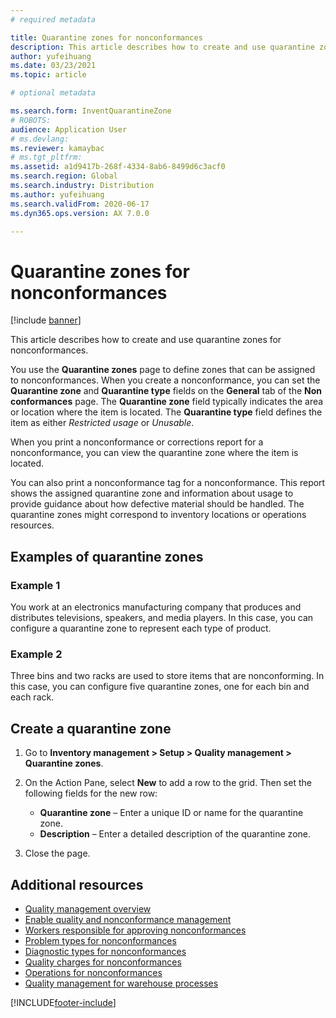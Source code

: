 ```yaml
---
# required metadata

title: Quarantine zones for nonconformances
description: This article describes how to create and use quarantine zones for nonconformances.
author: yufeihuang
ms.date: 03/23/2021
ms.topic: article

# optional metadata

ms.search.form: InventQuarantineZone
# ROBOTS:
audience: Application User
# ms.devlang:
ms.reviewer: kamaybac
# ms.tgt_pltfrm:
ms.assetid: a1d9417b-268f-4334-8ab6-8499d6c3acf0
ms.search.region: Global
ms.search.industry: Distribution
ms.author: yufeihuang
ms.search.validFrom: 2020-06-17
ms.dyn365.ops.version: AX 7.0.0

---
```


# Quarantine zones for nonconformances

[!include [banner](../includes/banner.md)]

This article describes how to create and use quarantine zones for nonconformances.

You use the **Quarantine zones** page to define zones that can be assigned to nonconformances. When you create a nonconformance, you can set the **Quarantine zone** and **Quarantine type** fields on the **General** tab of the **Non conformances** page. The **Quarantine zone** field typically indicates the area or location where the item is located. The **Quarantine type** field defines the item as either *Restricted usage* or *Unusable*.

When you print a nonconformance or corrections report for a nonconformance, you can view the quarantine zone where the item is located.

You can also print a nonconformance tag for a nonconformance. This report shows the assigned quarantine zone and information about usage to provide guidance about how defective material should be handled. The quarantine zones might correspond to inventory locations or operations resources.

## Examples of quarantine zones

### Example 1

You work at an electronics manufacturing company that produces and distributes televisions, speakers, and media players. In this case, you can configure a quarantine zone to represent each type of product.

### Example 2

Three bins and two racks are used to store items that are nonconforming. In this case, you can configure five quarantine zones, one for each bin and each rack.

## Create a quarantine zone

1. Go to **Inventory management \> Setup \> Quality management \> Quarantine zones**.
1. On the Action Pane, select **New** to add a row to the grid. Then set the following fields for the new row:

    - **Quarantine zone** – Enter a unique ID or name for the quarantine zone.
    - **Description** – Enter a detailed description of the quarantine zone.

1. Close the page.

## Additional resources

- [Quality management overview](quality-management-processes.md)
- [Enable quality and nonconformance management](enable-quality-management.md)
- [Workers responsible for approving nonconformances](quality-responsible-workers.md)
- [Problem types for nonconformances](quality-quarantine-zones.md)
- [Diagnostic types for nonconformances](quality-diagnostic-types.md)
- [Quality charges for nonconformances](quality-charges.md)
- [Operations for nonconformances](quality-operations.md)
- [Quality management for warehouse processes](quality-management-for-warehouses-processes.md)

[!INCLUDE[footer-include](../../includes/footer-banner.md)]
